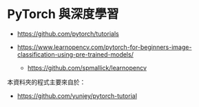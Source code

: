 # PyTorch 與深度學習

* https://github.com/pytorch/tutorials

* https://www.learnopencv.com/pytorch-for-beginners-image-classification-using-pre-trained-models/
    * https://github.com/spmallick/learnopencv

本資料夾的程式主要來自於：

* https://github.com/yunjey/pytorch-tutorial

